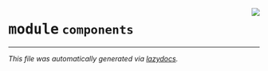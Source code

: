 <!-- markdownlint-disable -->

<a href="https://github.com/MiczFlor/RPi-Jukebox-RFID/tree/future3/develop/src/jukebox/components/__init__.py"><img align="right" style="float:right;" src="https://img.shields.io/badge/-source-cccccc?style=flat-square"></a>

# <kbd>module</kbd> `components`








---

_This file was automatically generated via [lazydocs](https://github.com/ml-tooling/lazydocs)._
